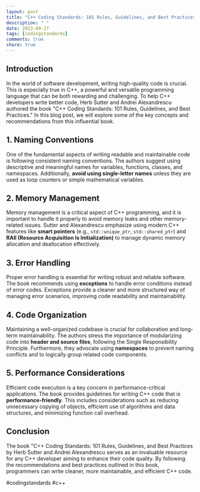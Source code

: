 ```yaml
---
layout: post
title: "C++ Coding Standards: 101 Rules, Guidelines, and Best Practices by Herb Sutter and Andrei Alexandrescu"
description: " "
date: 2023-09-27
tags: [codingstandards]
comments: true
share: true
---
```


## Introduction

In the world of software development, writing high-quality code is crucial. This is especially true in C++, a powerful and versatile programming language that can be both rewarding and challenging. To help C++ developers write better code, Herb Sutter and Andrei Alexandrescu authored the book "C++ Coding Standards: 101 Rules, Guidelines, and Best Practices." In this blog post, we will explore some of the key concepts and recommendations from this influential book.

## 1. Naming Conventions

One of the fundamental aspects of writing readable and maintainable code is following consistent naming conventions. The authors suggest using descriptive and meaningful names for variables, functions, classes, and namespaces. Additionally, **avoid using single-letter names** unless they are used as loop counters or simple mathematical variables.

## 2. Memory Management

Memory management is a critical aspect of C++ programming, and it is important to handle it properly to avoid memory leaks and other memory-related issues. Sutter and Alexandrescu emphasize using modern C++ features like **smart pointers** (e.g., `std::unique_ptr`, `std::shared_ptr`) and **RAII (Resource Acquisition Is Initialization)** to manage dynamic memory allocation and deallocation effectively.

## 3. Error Handling

Proper error handling is essential for writing robust and reliable software. The book recommends using **exceptions** to handle error conditions instead of error codes. Exceptions provide a cleaner and more structured way of managing error scenarios, improving code readability and maintainability.

## 4. Code Organization

Maintaining a well-organized codebase is crucial for collaboration and long-term maintainability. The authors stress the importance of modularizing code into **header and source files**, following the Single Responsibility Principle. Furthermore, they advocate using **namespaces** to prevent naming conflicts and to logically group related code components.

## 5. Performance Considerations

Efficient code execution is a key concern in performance-critical applications. The book provides guidelines for writing C++ code that is **performance-friendly**. This includes considerations such as reducing unnecessary copying of objects, efficient use of algorithms and data structures, and minimizing function call overhead.

## Conclusion

The book "C++ Coding Standards: 101 Rules, Guidelines, and Best Practices by Herb Sutter and Andrei Alexandrescu serves as an invaluable resource for any C++ developer aiming to enhance their code quality. By following the recommendations and best practices outlined in this book, programmers can write cleaner, more maintainable, and efficient C++ code.

#codingstandards #c++